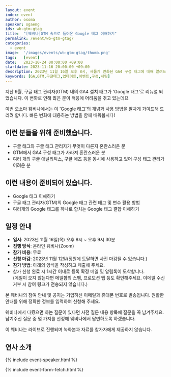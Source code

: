 ```yaml
---
layout: event
index: event
author: osoma
speaker: ogaeng
ids: wb-gtm-gtag
title:  "[웨비나]GTM 속으로 들어온 Google 태그 이해하기"
permalink: /event/wb-gtm-gtag/
categories:
  - event
image:  '/images/events/wb-gtm-gtag/thumb.png'
tags:   [event]
date:   2023-10-24 00:00:00 +09:00
startdate: 2023-11-16 20:00:00 +09:00
description: 2023년 11월 16일 오후 8시, 새롭게 변화된 GA4 구성 태그에 대해 알려드립니다.
keywords: [GA,GTM,구글태그,업데이트,이벤트,구성,세팅]
---
```


지난 9월, 구글 태그 관리자(GTM) 내의 GA4 설치 태그가 'Google 태그'로 리뉴얼 되었습니다. 이 변화로 인해 많은 분이 적응에 어려움을 겪고 있는데요

이번 오소마 웨비나에서는 이 'Google 태그'의 개념과 사용 방법을 알차게 가이드해 드리려 합니다. 빠른 변화에 대응하는 방법을 함께 배워봅시다!

## 이런 분들을 위해 준비했습니다.

- 구글 태그와 구글 태그 관리자가 무엇이 다른지 혼란스러운 분
- GTM에서 GA4 구성 태그가 사라져 혼란스러운 분
- 여러 개의 구글 애널리틱스, 구글 애즈 등을 동시에 사용하고 있어 구성 태그 관리가 어려운 분

## 이런 내용이 준비되어 있습니다.

- Google 태그 이해하기
- 구글 태그 관리자(GTM)의 Google 태그 관련 태그 및 변수 활용 방법
- 여러개의 Google 태그를 하나로 합치는 Google 태그 결합 이해하기

## 일정 안내

- **일시**: 2023년 11월 16일(목) 오후 8시 ~ 오후 9시 30분
- **진행 방식**: 온라인 웨비나(Zoom)
- **참가 비용**: 무료
- **신청 마감**: 2023년 11월 12일(정원에 도달하면 사전 마감될 수 있습니다.)
- **참가 방법**: 아래의 양식을 작성하고 제출해 주세요.
- 참가 신청 완료 시 1시간 이내로 등록 확정 메일 및 알림톡이 도착합니다.<br>(메일이 오지 않는다면 메일함의 스팸, 프로모션 탭 등도 확인해주세요. 이메일 수신거부 시 참여 링크가 전송되지 않습니다.)

본 웨비나의 참여 안내 및 공지는 기입하신 이메일과 휴대폰 번호로 발송됩니다. 원활한 안내를 위해 정확한 정보를 입력하여 신청해 주세요.

웨비나에서 다뤘으면 하는 질문이 있다면 사전 질문 내용 항목에 질문을 꼭 남겨주세요. 남겨주신 질문 중 몇 가지를 선정해 웨비나에서 답변하도록 하겠습니다.

이 웨비나는 라이브로 진행되며 녹화본과 자료를 참가자에게 제공하지 않습니다.

## 연사 소개

{% include event-speaker.html %}

{% include event-form-fetch.html %}